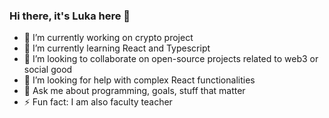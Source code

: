 ### Hi there, it's Luka here 👋

- 🔭 I’m currently working on crypto project
- 🌱 I’m currently learning React and Typescript
- 👯 I’m looking to collaborate on open-source projects related to web3 or social good
- 🤔 I’m looking for help with complex React functionalities
- 💬 Ask me about programming, goals, stuff that matter
- ⚡ Fun fact: I am also faculty teacher
